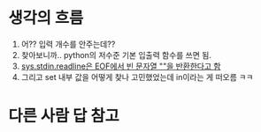 # 생각의 흐름
1. 어?? 입력 개수를 안주는데??
2. 찾아보니까.. python의 저수준 기본 입출력 함수를 쓰면 됨.
3. [sys.stdin.readline은 EOF에서 빈 문자열 ""을 반환한다고 함](https://www.acmicpc.net/board/view/148471)
4. 그리고 set 내부 값을 어떻게 찾나 고민했었는데 in이라는 게 떠오름 ㅋㅋ

# 다른 사람 답 참고
